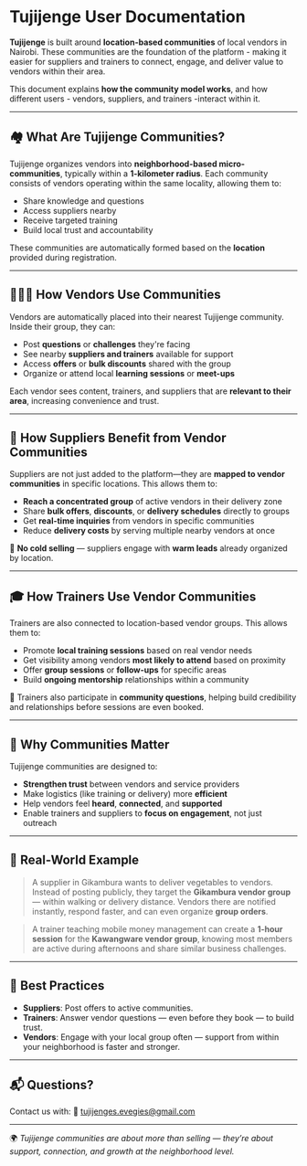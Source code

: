 
# Tujijenge User Documentation

**Tujijenge** is built around **location-based communities** of local vendors in Nairobi. These communities are the foundation of the platform - making it easier for suppliers and trainers to connect, engage, and deliver value to vendors within their area.

This document explains **how the community model works**, and how different users - vendors, suppliers, and trainers -interact within it.

---

## 🏘️ What Are Tujijenge Communities?

Tujijenge organizes vendors into **neighborhood-based micro-communities**, typically within a **1-kilometer radius**. Each community consists of vendors operating within the same locality, allowing them to:

- Share knowledge and questions
- Access suppliers nearby
- Receive targeted training
- Build local trust and accountability

These communities are automatically formed based on the **location** provided during registration.

---

## 👩🏾‍🌾 How Vendors Use Communities

Vendors are automatically placed into their nearest Tujijenge community. Inside their group, they can:

- Post **questions** or **challenges** they're facing
- See nearby **suppliers and trainers** available for support
- Access **offers** or **bulk discounts** shared with the group
- Organize or attend local **learning sessions** or **meet-ups**

Each vendor sees content, trainers, and suppliers that are **relevant to their area**, increasing convenience and trust.

---

## 🚛 How Suppliers Benefit from Vendor Communities

Suppliers are not just added to the platform—they are **mapped to vendor communities** in specific locations. This allows them to:

- **Reach a concentrated group** of active vendors in their delivery zone
- Share **bulk offers**, **discounts**, or **delivery schedules** directly to groups
- Get **real-time inquiries** from vendors in specific communities
- Reduce **delivery costs** by serving multiple nearby vendors at once

📌 **No cold selling** — suppliers engage with **warm leads** already organized by location.

---

## 🎓 How Trainers Use Vendor Communities

Trainers are also connected to location-based vendor groups. This allows them to:

- Promote **local training sessions** based on real vendor needs
- Get visibility among vendors **most likely to attend** based on proximity
- Offer **group sessions** or **follow-ups** for specific areas
- Build **ongoing mentorship** relationships within a community

💬 Trainers also participate in **community questions**, helping build credibility and relationships before sessions are even booked.

---

## 🤝 Why Communities Matter

Tujijenge communities are designed to:

- **Strengthen trust** between vendors and service providers
- Make logistics (like training or delivery) more **efficient**
- Help vendors feel **heard**, **connected**, and **supported**
- Enable trainers and suppliers to **focus on engagement**, not just outreach

---

## 📍 Real-World Example

> A supplier in Gikambura wants to deliver vegetables to vendors. Instead of posting publicly, they target the **Gikambura vendor group** — within walking or delivery distance. Vendors there are notified instantly, respond faster, and can even organize **group orders**.

> A trainer teaching mobile money management can create a **1-hour session** for the **Kawangware vendor group**, knowing most members are active during afternoons and share similar business challenges.

---

## 🧠 Best Practices

- **Suppliers**: Post offers to active communities.
- **Trainers**: Answer vendor questions — even before they book — to build trust.
- **Vendors**: Engage with your local group often — support from within your neighborhood is faster and stronger.

---

## 📬 Questions?

Contact us with:
📩 [tujijenges.evegies@gmail.com](mailto:tujijenges.evegies@gmail.com)

---

 🌍 *Tujijenge communities are about more than selling — they’re about support, connection, and growth at the neighborhood level.*



